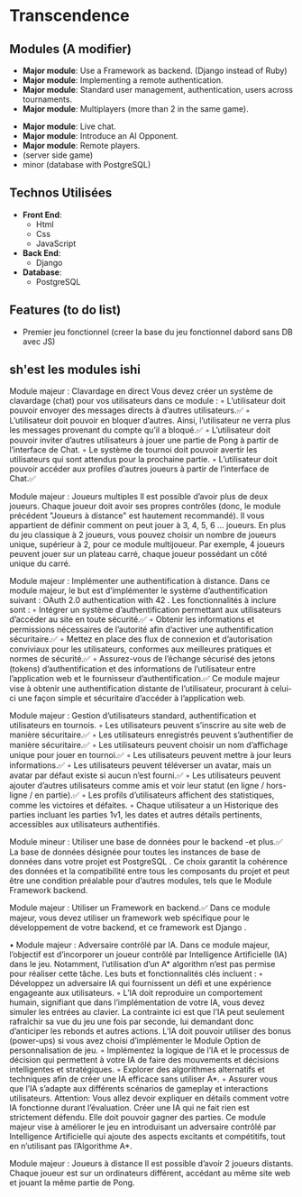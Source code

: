 # Transcendence

## Modules (A modifier)

-	**Major module**: Use a Framework as backend. (Django instead of Ruby)
-	**Major module**: Implementing a remote authentication.
-	**Major module**: Standard user management, authentication, users across
tournaments.
-	**Major module**: Multiplayers (more than 2 in the same game).
<!-- -	**Major module**: Add Another Game with User History and Matchmaking. -->
-	**Major module**: Live chat.
-	**Major module**: Introduce an AI Opponent.
-	**Major module**: Remote players.
-	(server side game)
-	minor (database with PostgreSQL)

## Technos Utilisées

-	**Front End**: 
	-	Html
	-	Css
	-	JavaScript
-	**Back End**:
	-	Django
-	**Database**:
	-	PostgreSQL

## Features (to do list)

-	Premier jeu fonctionnel (creer la base du jeu fonctionnel dabord sans DB avec JS)

## sh'est les modules ishi

Module majeur : Clavardage en direct
Vous devez créer un système de clavardage (chat) pour vos utilisateurs dans ce
module :
◦ L’utilisateur doit pouvoir envoyer des messages directs à d’autres utilisateurs.✅
◦ L’utilisateur doit pouvoir en bloquer d’autres. Ainsi, l’utilisateur ne verra plus
les messages provenant du compte qu’il a bloqué.✅
◦ L’utilisateur doit pouvoir inviter d’autres utilisateurs à jouer une partie de
Pong à partir de l’interface de Chat.
◦ Le système de tournoi doit pouvoir avertir les utilisateurs qui sont attendus
pour la prochaine partie.
◦ L’utilisateur doit pouvoir accéder aux profiles d’autres joueurs à partir de l’interface de Chat.✅


Module majeur : Joueurs multiples
Il est possible d’avoir plus de deux joueurs. Chaque joueur doit avoir ses propres
contrôles (donc, le module précédent "Joueurs à distance" est hautement recommandé). Il vous appartient de définir comment on peut jouer à 3, 4, 5, 6 ... joueurs.
En plus du jeu classique à 2 joueurs, vous pouvez choisir un nombre de joueurs
unique, supérieur à 2, pour ce module multijoueur. Par exemple, 4 joueurs peuvent
jouer sur un plateau carré, chaque joueur possédant un côté unique du carré.


Module majeur : Implémenter une authentification à distance.
Dans ce module majeur, le but est d’implémenter le système d’authentification
suivant : OAuth 2.0 authentication with 42 . Les fonctionnalités à inclure sont :
◦ Intégrer un système d’authentification permettant aux utilisateurs d’accéder
au site en toute sécurité.✅
◦ Obtenir les informations et permissions nécessaires de l’autorité afin d’activer
une authentification sécuritaire.✅
◦ Mettez en place des flux de connexion et d’autorisation conviviaux pour les
utilisateurs, conformes aux meilleures pratiques et normes de sécurité.✅
◦ Assurez-vous de l’échange sécurisé des jetons (tokens) d’authentification et des
informations de l’utilisateur entre l’application web et le fournisseur d’authentification.✅
Ce module majeur vise à obtenir une authentification distante de l’utilisateur,
procurant à celui-ci une façon simple et sécuritaire d’accéder à l’application web.


Module majeur : Gestion d’utilisateurs standard, authentification et utilisateurs
en tournois.
◦ Les utilisateurs peuvent s’inscrire au site web de manière sécuritaire.✅
◦ Les utilisateurs enregistrés peuvent s’authentifier de manière sécuritaire.✅
◦ Les utilisateurs peuvent choisir un nom d’affichage unique pour jouer en tournoi.✅
◦ Les utilisateurs peuvent mettre à jour leurs informations.✅
◦ Les utilisateurs peuvent téléverser un avatar, mais un avatar par défaut existe
si aucun n’est fourni.✅
◦ Les utilisateurs peuvent ajouter d’autres utilisateurs comme amis et voir leur
statut (en ligne / hors-ligne / en partie).✅
◦ Les profils d’utilisateurs affichent des statistiques, comme les victoires et défaites.
◦ Chaque utilisateur a un Historique des parties incluant les parties 1v1, les
dates et autres détails pertinents, accessibles aux utilisateurs authentifiés.


Module mineur : Utiliser une base de données pour le backend -et plus.✅
La base de données désignée pour toutes les instances de base de données
dans votre projet est PostgreSQL . Ce choix garantit la cohérence des données et
la compatibilité entre tous les composants du projet et peut être une condition
préalable pour d’autres modules, tels que le Module Framework backend.


Module majeur : Utiliser un Framework en backend.✅
Dans ce module majeur, vous devez utiliser un framework web spécifique pour
le développement de votre backend, et ce framework est Django .


• Module majeur : Adversaire contrôlé par IA.
Dans ce module majeur, l’objectif est d’incorporer un joueur contrôlé par Intelligence Artificielle (IA) dans le jeu. Notamment, l’utilisation d’un A* algorithm
n’est pas permise pour réaliser cette tâche. Les buts et fonctionnalités clés incluent :
◦ Développez un adversaire IA qui fournissent un défi et une expérience engageante aux utilisateurs.
◦ L’IA doit reproduire un comportement humain, signifiant que dans l’implémentation de votre IA, vous devez simuler les entrées au clavier. La contrainte
ici est que l’IA peut seulement rafraîchir sa vue du jeu une fois par seconde,
lui demandant donc d’anticiper les rebonds et autres actions.
L’IA doit pouvoir utiliser des bonus (power-ups) si vous avez choisi
d’implémenter le Module Option de personnalisation de jeu.
◦ Implémentez la logique de l’IA et le processus de décision qui permettent à
votre IA de faire des mouvements et décisions intelligentes et stratégiques.
◦ Explorer des algorithmes alternatifs et techniques afin de créer une IA efficace
sans utiliser A*.
◦ Assurer vous que l’IA s’adapte aux différents scénarios de gameplay et interactions utilisateurs.
Attention: Vous allez devoir expliquer en détails comment votre IA
fonctionne durant l’évaluation. Créer une IA qui ne fait rien est
strictement défendu. Elle doit pouvoir gagner des parties.
Ce module majeur vise à améliorer le jeu en introduisant un adversaire contrôlé
par Intelligence Artificielle qui ajoute des aspects excitants et compétitifs, tout en
n’utilisant pas l’Algorithme A*.


Module majeur : Joueurs à distance
Il est possible d’avoir 2 joueurs distants. Chaque joueur est sur un ordinateurs
différent, accédant au même site web et jouant la même partie de Pong.